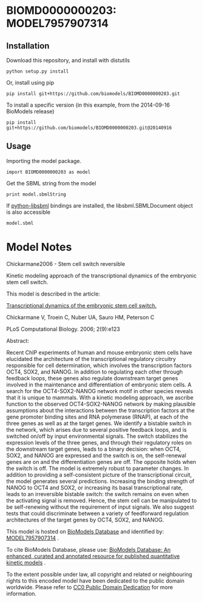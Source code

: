 # BIOMD0000000203: MODEL7957907314

## Installation

Download this repository, and install with distutils

`python setup.py install`

Or, install using pip

`pip install git+https://github.com/biomodels/BIOMD0000000203.git`

To install a specific version (in this example, from the 2014-09-16 BioModels release)

`pip install git+https://github.com/biomodels/BIOMD0000000203.git@20140916`

## Usage

Importing the model package.

`import BIOMD0000000203 as model`

Get the SBML string from the model

`print model.sbmlString`

If [python-libsbml](https://pypi.python.org/pypi/python-libsbml) bindings are
installed, the libsbml.SBMLDocument object is also accessible

`model.sbml`


# Model Notes


Chickarmane2006 - Stem cell switch reversible

Kinetic modeling approach of the transcriptional dynamics of the embryonic
stem cell switch.

This model is described in the article:

[Transcriptional dynamics of the embryonic stem cell
switch.](http://identifiers.org/pubmed/16978048)

Chickarmane V, Troein C, Nuber UA, Sauro HM, Peterson C

PLoS Computational Biology. 2006; 2(9):e123

Abstract:

Recent ChIP experiments of human and mouse embryonic stem cells have
elucidated the architecture of the transcriptional regulatory circuitry
responsible for cell determination, which involves the transcription factors
OCT4, SOX2, and NANOG. In addition to regulating each other through feedback
loops, these genes also regulate downstream target genes involved in the
maintenance and differentiation of embryonic stem cells. A search for the
OCT4-SOX2-NANOG network motif in other species reveals that it is unique to
mammals. With a kinetic modeling approach, we ascribe function to the observed
OCT4-SOX2-NANOG network by making plausible assumptions about the interactions
between the transcription factors at the gene promoter binding sites and RNA
polymerase (RNAP), at each of the three genes as well as at the target genes.
We identify a bistable switch in the network, which arises due to several
positive feedback loops, and is switched on/off by input environmental
signals. The switch stabilizes the expression levels of the three genes, and
through their regulatory roles on the downstream target genes, leads to a
binary decision: when OCT4, SOX2, and NANOG are expressed and the switch is
on, the self-renewal genes are on and the differentiation genes are off. The
opposite holds when the switch is off. The model is extremely robust to
parameter changes. In addition to providing a self-consistent picture of the
transcriptional circuit, the model generates several predictions. Increasing
the binding strength of NANOG to OCT4 and SOX2, or increasing its basal
transcriptional rate, leads to an irreversible bistable switch: the switch
remains on even when the activating signal is removed. Hence, the stem cell
can be manipulated to be self-renewing without the requirement of input
signals. We also suggest tests that could discriminate between a variety of
feedforward regulation architectures of the target genes by OCT4, SOX2, and
NANOG.

This model is hosted on [BioModels Database](http://www.ebi.ac.uk/biomodels/)
and identified by:
[MODEL7957907314](http://identifiers.org/biomodels.db/MODEL7957907314) .

To cite BioModels Database, please use: [BioModels Database: An enhanced,
curated and annotated resource for published quantitative kinetic
models](http://identifiers.org/pubmed/20587024) .

To the extent possible under law, all copyright and related or neighbouring
rights to this encoded model have been dedicated to the public domain
worldwide. Please refer to [CC0 Public Domain
Dedication](http://creativecommons.org/publicdomain/zero/1.0/) for more
information.


